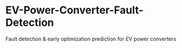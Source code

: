 # EV-Power-Converter-Fault-Detection
Fault detection &amp; early optimization prediction for EV power converters
